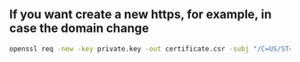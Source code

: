 ## If you want create a new https, for example, in case the domain change

```bash
openssl req -new -key private.key -out certificate.csr -subj "/C=US/ST=State/L=City/O=Organization/OU=Organizational Unit/CN=<your-domain>"
```